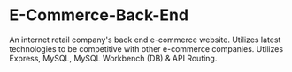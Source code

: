 # E-Commerce-Back-End
An internet retail company's back end e-commerce website.  Utilizes latest technologies to be competitive with other e-commerce companies. Utilizes Express, MySQL, MySQL Workbench (DB) &amp; API Routing. 
